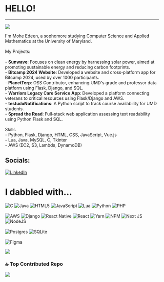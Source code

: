 # HELLO!
---
[![](https://visitcount.itsvg.in/api?id=MoheEdeen&icon=0&color=0)](https://visitcount.itsvg.in)

I'm Mohe Edeen, a sophomore studying Computer Science and Applied Mathematics at the University of Maryland.<br><br>My Projects:<br><br>- **Sunwave**: Focuses on clean energy by harnessing solar power, aimed at promoting sustainable energy and reducing carbon footprints.<br>- **Bitcamp 2024 Website**: Developed a website and cross-platform app for Bitcamp 2024, used by over 1000 participants.<br>- **PlanetTerp**: OSS Contributor, enhancing UMD's grade and professor data platform using Flask, Django, and SQL.<br>- **Warriors Legacy Care Service App**: Developed a platform connecting veterans to critical resources using Flask/Django and AWS.<br>- **testudoNotifications**: A Python script to track course availability for UMD students.<br>- **Spread the Read**: Full-stack web application assessing text readability using Python Flask and SQL.<br><br>Skills<br>- Python, Flask, Django, HTML, CSS, JavaScript, Vue.js<br>- Lua, Java, MySQL, C, Tkinter<br>- AWS (EC2, S3, Lambda, DynamoDB)


## Socials:
[![LinkedIn](https://img.shields.io/badge/LinkedIn-%230077B5.svg?logo=linkedin&logoColor=white)](https://linkedin.com/in/moheedeen) 

# I dabbled with...
![C](https://img.shields.io/badge/c-%2300599C.svg?style=for-the-badge&logo=c&logoColor=white) ![Java](https://img.shields.io/badge/java-%23ED8B00.svg?style=for-the-badge&logo=openjdk&logoColor=white) ![HTML5](https://img.shields.io/badge/html5-%23E34F26.svg?style=for-the-badge&logo=html5&logoColor=white) ![JavaScript](https://img.shields.io/badge/javascript-%23323330.svg?style=for-the-badge&logo=javascript&logoColor=%23F7DF1E) ![Lua](https://img.shields.io/badge/lua-%232C2D72.svg?style=for-the-badge&logo=lua&logoColor=white) ![Python](https://img.shields.io/badge/python-3670A0?style=for-the-badge&logo=python&logoColor=ffdd54) ![PHP](https://img.shields.io/badge/php-%23777BB4.svg?style=for-the-badge&logo=php&logoColor=white)<br><br>![AWS](https://img.shields.io/badge/AWS-%23FF9900.svg?style=for-the-badge&logo=amazon-aws&logoColor=white) ![Django](https://img.shields.io/badge/django-%23092E20.svg?style=for-the-badge&logo=django&logoColor=white) ![React Native](https://img.shields.io/badge/react_native-%2320232a.svg?style=for-the-badge&logo=react&logoColor=%2361DAFB) ![React](https://img.shields.io/badge/react-%2320232a.svg?style=for-the-badge&logo=react&logoColor=%2361DAFB) ![Yarn](https://img.shields.io/badge/yarn-%232C8EBB.svg?style=for-the-badge&logo=yarn&logoColor=white) ![NPM](https://img.shields.io/badge/NPM-%23CB3837.svg?style=for-the-badge&logo=npm&logoColor=white) ![Next JS](https://img.shields.io/badge/Next-black?style=for-the-badge&logo=next.js&logoColor=white) ![NodeJS](https://img.shields.io/badge/node.js-6DA55F?style=for-the-badge&logo=node.js&logoColor=white)<br><br> ![Postgres](https://img.shields.io/badge/postgres-%23316192.svg?style=for-the-badge&logo=postgresql&logoColor=white) ![SQLite](https://img.shields.io/badge/sqlite-%2307405e.svg?style=for-the-badge&logo=sqlite&logoColor=white)<br><br> ![Figma](https://img.shields.io/badge/figma-%23F24E1E.svg?style=for-the-badge&logo=figma&logoColor=white)

![](https://github-readme-streak-stats.herokuapp.com/?user=MoheEdeen&theme=transparent&hide_border=false)<br/>

### 🔝 Top Contributed Repo
![](https://github-contributor-stats.vercel.app/api?username=MoheEdeen&limit=5&theme=dark&combine_all_yearly_contributions=true)
